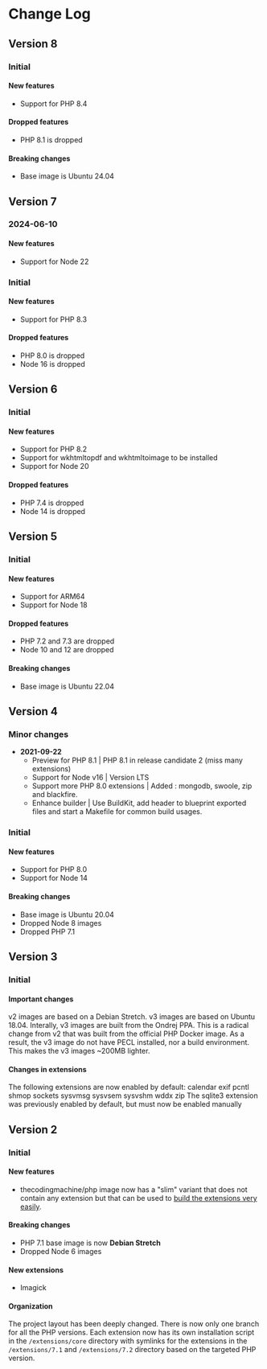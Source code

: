 # Change Log

## Version 8

### Initial

#### New features

- Support for PHP 8.4

#### Dropped features

- PHP 8.1 is dropped

#### Breaking changes

- Base image is Ubuntu 24.04

## Version 7

### 2024-06-10

#### New features

- Support for Node 22

### Initial

#### New features

- Support for PHP 8.3

#### Dropped features

- PHP 8.0 is dropped
- Node 16 is dropped

## Version 6

### Initial

#### New features

- Support for PHP 8.2
- Support for wkhtmltopdf and wkhtmltoimage to be installed
- Support for Node 20

#### Dropped features

- PHP 7.4 is dropped
- Node 14 is dropped

## Version 5

### Initial

#### New features

- Support for ARM64
- Support for Node 18

#### Dropped features

- PHP 7.2 and 7.3 are dropped
- Node 10 and 12 are dropped

#### Breaking changes

- Base image is Ubuntu 22.04


## Version 4

### Minor changes

* **2021-09-22** 
  * Preview for PHP 8.1 | PHP 8.1 in release candidate 2 (miss many extensions)
  * Support for Node v16 | Version LTS
  * Support more PHP 8.0 extensions | Added : mongodb, swoole, zip and blackfire.
  * Enhance builder | Use BuildKit, add header to blueprint exported files and start a Makefile for common build usages.

### Initial

#### New features

- Support for PHP 8.0
- Support for Node 14

#### Breaking changes

- Base image is Ubuntu 20.04
- Dropped Node 8 images
- Dropped PHP 7.1

## Version 3

### Initial

#### Important changes

v2 images are based on a Debian Stretch. v3 images are based on Ubuntu 18.04.
Interally, v3 images are built from the Ondrej PPA. This is a radical change from v2 that was built from the official PHP Docker image. As a result, the v3 image do not have PECL installed, nor a build environment. This makes the v3 images ~200MB lighter.

#### Changes in extensions

The following extensions are now enabled by default: calendar exif pcntl shmop sockets sysvmsg sysvsem sysvshm wddx zip
The sqlite3 extension was previously enabled by default, but must now be enabled manually

## Version 2

### Initial

#### New features

- thecodingmachine/php image now has a "slim" variant that does not contain any extension but that can be used
  to [build the extensions very easily](https://github.com/thecodingmachine/docker-images-php/blob/dfdaa984f0fcc3d66a1b9fef5a6643582deb4d0d/README.md#compiling-extensions-in-the-slim-image).

#### Breaking changes

- PHP 7.1 base image is now **Debian Stretch**
- Dropped Node 6 images

#### New extensions

- Imagick

#### Organization

The project layout has been deeply changed. There is now only one branch for all the PHP versions.
Each extension now has its own installation script in the `/extensions/core` directory with symlinks for the 
extensions in the `/extensions/7.1` and `/extensions/7.2` directory based on the targeted PHP version.
